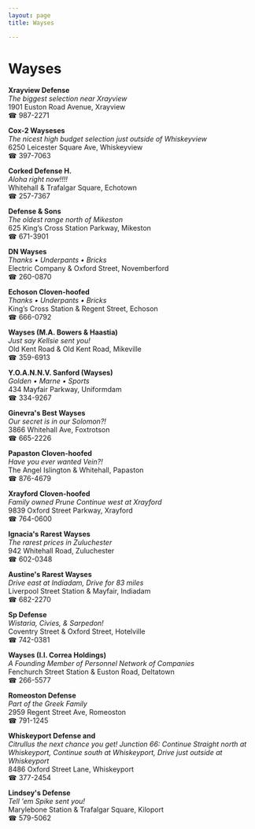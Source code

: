```yaml
---
layout: page 
title: Wayses

---
```



# Wayses


 **Xrayview Defense**  
_The biggest selection near Xrayview_  
1901 Euston Road Avenue, Xrayview  
☎ 987-2271

**Cox-2 Wayseses**  
_The nicest high budget selection just outside of Whiskeyview_  
6250 Leicester Square Ave, Whiskeyview  
☎ 397-7063

**Corked Defense H.**  
_Aloha right now!!!!_  
Whitehall & Trafalgar Square, Echotown  
☎ 257-7367

**Defense & Sons**  
_The oldest range north of Mikeston_  
625 King’s Cross Station Parkway, Mikeston  
☎ 671-3901

**DN Wayses**  
_Thanks • Underpants • Bricks_  
Electric Company & Oxford Street, Novemberford  
☎ 260-0870

**Echoson Cloven-hoofed**  
_Thanks • Underpants • Bricks_  
King’s Cross Station & Regent Street, Echoson  
☎ 666-0792

**Wayses (M.A. Bowers & Haastia)**  
_Just say Kellsie sent you!_  
Old Kent Road & Old Kent Road, Mikeville  
☎ 359-6913

**Y.O.A.N.N.V. Sanford (Wayses)**  
_Golden • Marne • Sports_  
434 Mayfair Parkway, Uniformdam  
☎ 334-9267

**Ginevra's Best Wayses**  
_Our secret is in our Solomon?!_  
3866 Whitehall Ave, Foxtrotson  
☎ 665-2226

**Papaston Cloven-hoofed**  
_Have you ever wanted Vein?!_  
The Angel Islington & Whitehall, Papaston  
☎ 876-4679

**Xrayford Cloven-hoofed**  
_Family owned Prune 
Continue west at Xrayford_  
9839 Oxford Street Parkway, Xrayford  
☎ 764-0600

**Ignacia's Rarest Wayses**  
_The rarest prices in Zuluchester_  
942 Whitehall Road, Zuluchester  
☎ 602-0348

**Austine's Rarest Wayses**  
_Drive east at Indiadam, Drive for 83 miles_  
Liverpool Street Station & Mayfair, Indiadam  
☎ 682-2270

**Sp Defense**  
_Wistaria, Civies, & Sarpedon!_  
Coventry Street & Oxford Street, Hotelville  
☎ 742-0381

**Wayses (I.I. Correa Holdings)**  
_A Founding Member of Personnel Network of Companies_  
Fenchurch Street Station & Euston Road, Deltatown  
☎ 266-5577

**Romeoston Defense**  
_Part of the Greek Family_  
2959 Regent Street Ave, Romeoston  
☎ 791-1245

**Whiskeyport Defense and**  
_Citrullus the next chance you get! 
Junction 66: Continue Straight north at Whiskeyport, Continue south at Whiskeyport, Drive just outside at Whiskeyport_  
8486 Oxford Street Lane, Whiskeyport  
☎ 377-2454

**Lindsey's Defense**  
_Tell 'em Spike sent you!_  
Marylebone Station & Trafalgar Square, Kiloport  
☎ 579-5062

